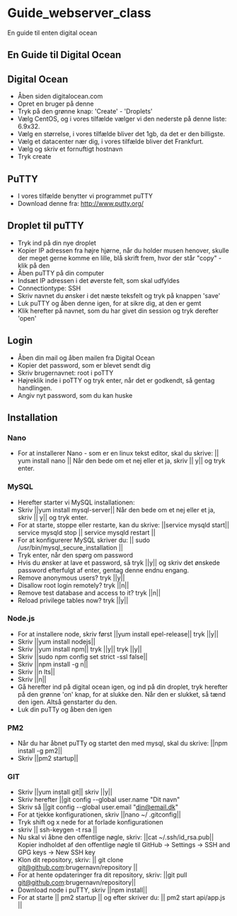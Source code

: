 # Guide_webserver_class
En guide til enten digital ocean

## En Guide til Digital Ocean

## Digital Ocean
* Åben siden digitalocean.com
* Opret en bruger på denne
* Tryk på den grønne knap: 'Create' - 'Droplets'
* Vælg CentOS, og i vores tilfælde vælger vi den nederste på denne liste: 6.9x32.
* Vælg en størrelse, i vores tilfælde bliver det 1gb, da det er den billigste. 
* Vælg et datacenter nær dig, i vores tilfælde bliver det Frankfurt.
* Vælg og skriv et fornuftigt hostnavn
* Tryk create

## PuTTY
* I vores tilfælde benytter vi programmet puTTY
* Download denne fra: http://www.putty.org/

## Droplet til puTTY
* Tryk ind på din nye droplet
* Kopier IP adressen fra højre hjørne, når du holder musen henover, skulle der meget gerne komme en lille, blå skrift frem, hvor der står "copy" - klik på den
* Åben puTTY på din computer
* Indsæt IP adressen i det øverste felt, som skal udfyldes
* Connectiontype: SSH
* Skriv navnet du ønsker i det næste teksfelt og tryk på knappen 'save'
* Luk puTTY og åben denne igen, for at sikre dig, at den er gemt
* Klik herefter på navnet, som du har givet din session og tryk derefter 'open'

## Login
* Åben din mail og åben mailen fra Digital Ocean
* Kopier det password, som er blevet sendt dig
* Skriv brugernavnet: root i poTTY
* Højreklik inde i poTTY og tryk enter, når det er godkendt, så gentag handlingen.
* Angiv nyt password, som du kan huske

## Installation
### Nano
* For at installerer Nano - som er en linux tekst editor, skal du skrive: || yum install nano || Når den bede om et nej eller et ja, skriv || y|| og tryk enter.
### MySQL
* Herefter starter vi MySQL installationen:
* Skriv ||yum install mysql-server|| Når den bede om et nej eller et ja, skriv || y|| og tryk enter.
* For at starte, stoppe eller restarte, kan du skrive: ||service mysqld start|| service mysqld stop || service mysqld restart ||
* For at konfigurerer MySQL skriver du: || sudo /usr/bin/mysql_secure_installation ||
* Tryk enter, når den spørg om password
* Hvis du ønsker at lave et password, så tryk ||y|| og skriv det ønskede password efterfulgt af enter, gentag denne endnu engang.
* Remove anonymous users? tryk ||y||
* Disallow root login remotely? tryk ||n||
* Remove test database and access to it? tryk ||n||
* Reload privilege tables now? tryk ||y||
### Node.js
* For at installere node, skriv først ||yum install epel-release|| tryk ||y||
* Skriv ||yum install nodejs||
* Skriv ||yum install npm|| tryk ||y|| tryk ||y||
* Skriv ||sudo npm config set strict -ssl false||
* Skriv ||npm install -g n||
* Skriv ||n lts||
* Skriv ||n||
* Gå herefter ind på digital ocean igen, og ind på din droplet, tryk herefter på den grønne 'on' knap, for at slukke den. Når den er slukket, så tænd den igen. Altså genstarter du den. 
* Luk din puTTy og åben den igen
### PM2
* Når du har åbnet puTTy og startet den med mysql, skal du skrive: ||npm install -g pm2||
* Skriv ||pm2 startup||
### GIT
* Skriv ||yum install git|| skriv ||y||
* Skriv herefter ||git config --global user.name "Dit navn"
* Skriv så ||git config --global user.email "din@email.dk"
* For at tjekke konfigurationen, skriv ||nano ~/ .gitconfig||
* Tryk shift og x nede for at forlade konfigurationen
* skriv || ssh-keygen -t rsa ||
* Nu skal vi åbne den offentlige nøgle, skriv: ||cat ~/.ssh/id_rsa.pub|| Kopier indholdet af den offentlige nøgle til GitHub -> Settings -> SSH and GPG keys -> New SSH key
* Klon dit repository, skriv: || git clone git@github.com:brugernavn/repository ||
* For at hente opdateringer fra dit repository, skriv: ||git pull git@github.com:brugernavn/repository||
* Download node i puTTY, skriv ||npm install||
* For at starte || pm2 startup || og efter skriver du: || pm2 start api/app.js || 






